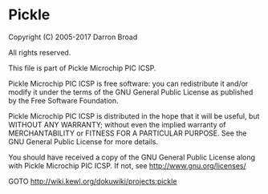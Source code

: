 # Pickle

Copyright (C) 2005-2017 Darron Broad

All rights reserved.

This file is part of Pickle Microchip PIC ICSP.

Pickle Microchip PIC ICSP is free software: you can redistribute it and/or modify it under the terms of the GNU General Public License as published by the Free Software Foundation.

Pickle Microchip PIC ICSP is distributed in the hope that it will be useful, but WITHOUT ANY WARRANTY; without even the implied warranty of MERCHANTABILITY or FITNESS FOR A PARTICULAR PURPOSE. See the GNU General Public License for more details.

You should have received a copy of the GNU General Public License along with Pickle Microchip PIC ICSP. If not, see http://www.gnu.org/licenses/

GOTO http://wiki.kewl.org/dokuwiki/projects:pickle

